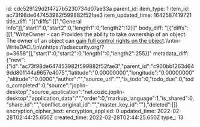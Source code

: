 id: cdc529129d2f4727b5230734d07ae33a
parent_id: 
item_type: 1
item_id: ac73f98de647453982f599882f52fae3
item_updated_time: 1642587419721
title_diff: "[{\"diffs\":[[1,\"General Info\"]],\"start1\":0,\"start2\":0,\"length1\":0,\"length2\":12}]"
body_diff: "[{\"diffs\":[[1,\"WriteOwner - can Provides the ability to take ownership of an object. The owner of an object can [gain full control rights on the object](https://technet.microsoft.com/en-us/library/dd125370%28v=ws.10%29.aspx).\\\n\\\n- WriteDACL\\\n\\\nhttps://adsecurity.org/?p=3658\"]],\"start1\":0,\"start2\":0,\"length1\":0,\"length2\":255}]"
metadata_diff: {"new":{"id":"ac73f98de647453982f599882f52fae3","parent_id":"c900bb1263d649dd801144a9657e4075","latitude":"0.00000000","longitude":"0.00000000","altitude":"0.0000","author":"","source_url":"","is_todo":0,"todo_due":0,"todo_completed":0,"source":"joplin-desktop","source_application":"net.cozic.joplin-desktop","application_data":"","order":0,"markup_language":1,"is_shared":0,"share_id":"","conflict_original_id":"","master_key_id":""},"deleted":[]}
encryption_cipher_text: 
encryption_applied: 0
updated_time: 2022-02-28T02:44:25.650Z
created_time: 2022-02-28T02:44:25.650Z
type_: 13